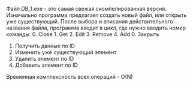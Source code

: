 Файл DB_1.exe - это самая свежая скомпелированная версия.
Изначально программа предлагает создать новый файл, или открыть уже существующий.
После выбора и вписания действительного названия файла, программа входит в цикл, где нужно вводить номер команды:
0. Close    1. Get      2. Edit     3. Remove   4. Add
0. Закрыть
1. Получить данные по ID
2. Изменить уже существующий элемент
3. Удалить элемент по ID
4. Добавить элемент по ID


Временная комплексность всех операций - O(N)